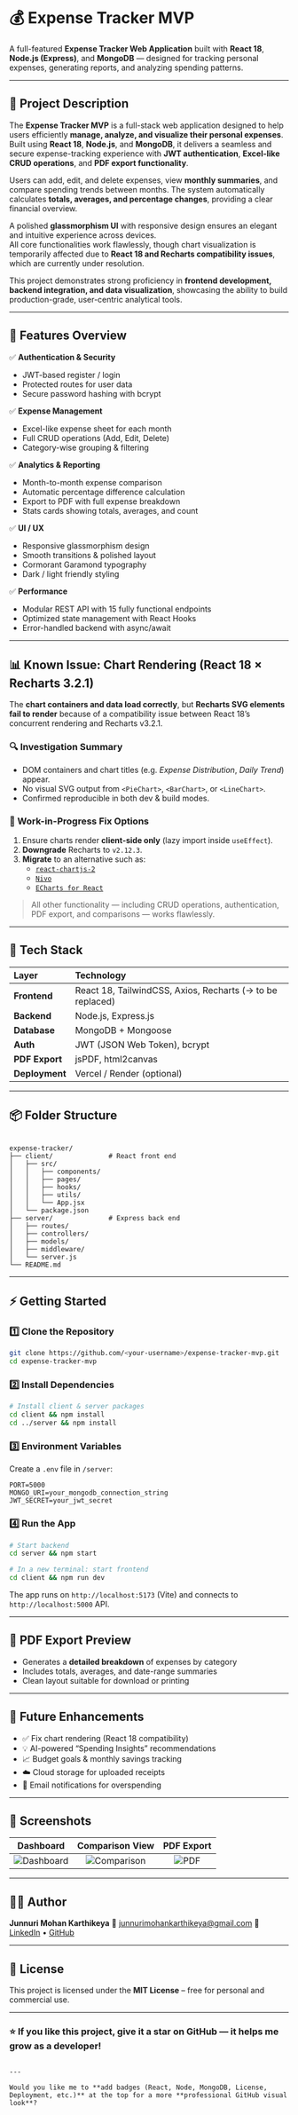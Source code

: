 # 💰 Expense Tracker MVP

A full-featured **Expense Tracker Web Application** built with **React 18**, **Node.js (Express)**, and **MongoDB** — designed for tracking personal expenses, generating reports, and analyzing spending patterns.

---

## 📝 Project Description

The **Expense Tracker MVP** is a full-stack web application designed to help users efficiently **manage, analyze, and visualize their personal expenses**. Built using **React 18**, **Node.js**, and **MongoDB**, it delivers a seamless and secure expense-tracking experience with **JWT authentication**, **Excel-like CRUD operations**, and **PDF export functionality**.

Users can add, edit, and delete expenses, view **monthly summaries**, and compare spending trends between months. The system automatically calculates **totals, averages, and percentage changes**, providing a clear financial overview.

A polished **glassmorphism UI** with responsive design ensures an elegant and intuitive experience across devices.  
All core functionalities work flawlessly, though chart visualization is temporarily affected due to **React 18 and Recharts compatibility issues**, which are currently under resolution.

This project demonstrates strong proficiency in **frontend development, backend integration, and data visualization**, showcasing the ability to build production-grade, user-centric analytical tools.

---

## 🚀 Features Overview

✅ **Authentication & Security**
- JWT-based register / login
- Protected routes for user data
- Secure password hashing with bcrypt

✅ **Expense Management**
- Excel-like expense sheet for each month  
- Full CRUD operations (Add, Edit, Delete)
- Category-wise grouping & filtering

✅ **Analytics & Reporting**
- Month-to-month expense comparison
- Automatic percentage difference calculation
- Export to PDF with full expense breakdown
- Stats cards showing totals, averages, and count

✅ **UI / UX**
- Responsive glassmorphism design  
- Smooth transitions & polished layout  
- Cormorant Garamond typography  
- Dark / light friendly styling

✅ **Performance**
- Modular REST API with 15 fully functional endpoints  
- Optimized state management with React Hooks  
- Error-handled backend with async/await

---

## 📊 Known Issue: Chart Rendering (React 18 × Recharts 3.2.1)

The **chart containers and data load correctly**, but **Recharts SVG elements fail to render** because of a compatibility issue between React 18’s concurrent rendering and Recharts v3.2.1.

### 🔍 Investigation Summary
- DOM containers and chart titles (e.g. *Expense Distribution*, *Daily Trend*) appear.
- No visual SVG output from `<PieChart>`, `<BarChart>`, or `<LineChart>`.
- Confirmed reproducible in both dev & build modes.

### 🧪 Work-in-Progress Fix Options
1. Ensure charts render **client-side only** (lazy import inside `useEffect`).
2. **Downgrade** Recharts to `v2.12.3`.
3. **Migrate** to an alternative such as:
   - [`react-chartjs-2`](https://www.npmjs.com/package/react-chartjs-2)
   - [`Nivo`](https://nivo.rocks/)
   - [`ECharts for React`](https://github.com/hustcc/echarts-for-react)

> All other functionality — including CRUD operations, authentication, PDF export, and comparisons — works flawlessly.

---

## 🧰 Tech Stack

| Layer | Technology |
|:------|:------------|
| **Frontend** | React 18, TailwindCSS, Axios, Recharts (→ to be replaced) |
| **Backend** | Node.js, Express.js |
| **Database** | MongoDB + Mongoose |
| **Auth** | JWT (JSON Web Token), bcrypt |
| **PDF Export** | jsPDF, html2canvas |
| **Deployment** | Vercel / Render (optional) |

---

## 📦 Folder Structure

```

expense-tracker/
├── client/              # React front end
│   ├── src/
│   │   ├── components/
│   │   ├── pages/
│   │   ├── hooks/
│   │   ├── utils/
│   │   └── App.jsx
│   └── package.json
├── server/              # Express back end
│   ├── routes/
│   ├── controllers/
│   ├── models/
│   ├── middleware/
│   └── server.js
└── README.md

````

---

## ⚡ Getting Started

### 1️⃣ Clone the Repository
```bash
git clone https://github.com/<your-username>/expense-tracker-mvp.git
cd expense-tracker-mvp
````

### 2️⃣ Install Dependencies

```bash
# Install client & server packages
cd client && npm install
cd ../server && npm install
```

### 3️⃣ Environment Variables

Create a `.env` file in `/server`:

```env
PORT=5000
MONGO_URI=your_mongodb_connection_string
JWT_SECRET=your_jwt_secret
```

### 4️⃣ Run the App

```bash
# Start backend
cd server && npm start

# In a new terminal: start frontend
cd client && npm run dev
```

The app runs on `http://localhost:5173` (Vite) and connects to `http://localhost:5000` API.

---

## 🧾 PDF Export Preview

* Generates a **detailed breakdown** of expenses by category
* Includes totals, averages, and date-range summaries
* Clean layout suitable for download or printing

---

## 🧠 Future Enhancements

* ✅ Fix chart rendering (React 18 compatibility)
* 💡 AI-powered “Spending Insights” recommendations
* 📈 Budget goals & monthly savings tracking
* ☁️ Cloud storage for uploaded receipts
* 🔔 Email notifications for overspending

---

## 📸 Screenshots

|             Dashboard            |           Comparison View          |          PDF Export         |
| :------------------------------: | :--------------------------------: | :-------------------------: |
| ![Dashboard](docs/dashboard.png) | ![Comparison](docs/comparison.png) | ![PDF](docs/pdf-export.png) |

---

## 🧑‍💻 Author

**Junnuri Mohan Karthikeya**
📧 [junnurimohankarthikeya@gmail.com](mailto:junnurimohankarthikeya@gmail.com)
🔗 [LinkedIn](https://www.linkedin.com/in/karthikeya-mohan-6a8141261/) • [GitHub](https://github.com/karthikk2403)

---

## 🪪 License

This project is licensed under the **MIT License** – free for personal and commercial use.

---

### ⭐ If you like this project, give it a star on GitHub — it helps me grow as a developer!

```

---

Would you like me to **add badges (React, Node, MongoDB, License, Deployment, etc.)** at the top for a more **professional GitHub visual look**?
```

